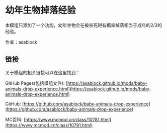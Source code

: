 # 幼年生物掉落经验
 本模组只添加了一个功能，幼年生物会在被杀死时有概率掉落相当于成年的2/3的经验。

 作者：asablock

## 链接
 关于模组的相关链接可以在这里找到：

 GitHub Pages(包括模组文件): [https://asablock.github.io/mods/baby-animals-drop-experience.html](https://asablock.github.io/mods/baby-animals-drop-experience.html)

 GitHub: [https://github.com/asablock/baby-animals-drop-experience](https://github.com/asablock/baby-animals-drop-experience)

 MC百科: [https://www.mcmod.cn/class/10781.html](https://www.mcmod.cn/class/10781.html) 